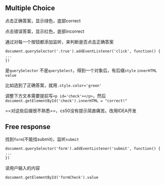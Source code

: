 ## Multiple Choice

点击正确答案，显示绿色，底部correct

点击错误答案，显示红色，底部incorrect

通过对每一个按钮都添加监听，来判断是否点击正确答案

```html
document.querySelector('.true').addEventListener('click', function() {
...
})
```

是`querySelector` 不是`querySelect`，得到一个对象后，有后缀`style` `innerHTML` `value`

比如选到了正确答案，就用`.style.color='green'`

调整下方文本需要提前写`<p id='check'></p>`，然后`document.getElementById('check').innerHTML = "correct!"`



==对这些后缀很不熟悉==，cs50没有提示简直痛苦。改用IDEA开发



## Free response

找到`form`(不能找submit)，监听`submit`

```html
document.querySelector('form').addEventListener('submit', function() {
...
})
```

读用户输入的内容

`document.getElementById('formCheck').value`

